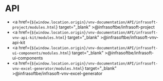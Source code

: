 # API

- <a href={`${window.location.origin}/vnv-documentation/API/infrasoft-project/modules.html`} target="_blank" >@infrasoftbe/infrasoft-project</a>
- <a href={`${window.location.origin}/vnv-documentation/API/infrasoft-vnv-api-kit/modules.html`} target="_blank" >@infrasoftbe/infrasoft-vnv-api-kit</a>
- <a href={`${window.location.origin}/vnv-documentation/API/infrasoft-ui-components/modules.html`} target="_blank" >@infrasoftbe/infrasoft-ui-components</a>
- <a href={`${window.location.origin}/vnv-documentation/API/infrasoft-vnv-excel-generator/modules.html`} target="_blank" >@infrasoftbe/infrasoft-vnv-excel-generator</a>
